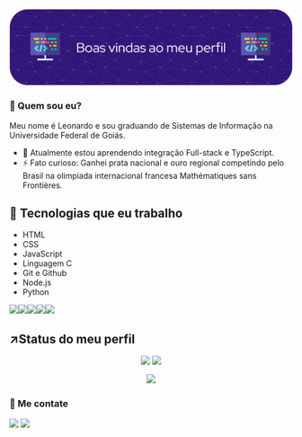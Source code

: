 ![Imagem de boas vindas](./imagemm.png)

  ### 🤔 Quem sou eu?
  Meu nome é Leonardo e sou graduando de Sistemas de Informação na Universidade Federal de Goiás.
- 🌱 Atualmente estou aprendendo integração Full-stack e TypeScript.
- ⚡ Fato curioso: Ganhei prata nacional e ouro regional competindo pelo Brasil na olimpiada internacional francesa Mathématiques sans Frontières.

## 🌟 Tecnologias que eu trabalho
- HTML
- CSS
- JavaScript
- Linguagem C
- Git e Github
- Node.js
- Python

<img src="https://cdn.jsdelivr.net/gh/devicons/devicon@latest/icons/html5/html5-original.svg" width="50px"/><img src="https://cdn.jsdelivr.net/gh/devicons/devicon@latest/icons/css3/css3-original.svg" width="50px"/><img src="https://cdn.jsdelivr.net/gh/devicons/devicon@latest/icons/javascript/javascript-original.svg" width="50px"/><img src="https://cdn.jsdelivr.net/gh/devicons/devicon/icons/c/c-original.svg" width="50px"/><img src="https://cdn.jsdelivr.net/gh/devicons/devicon@latest/icons/python/python-original.svg" width="50px"/>

## ↗️Status do meu perfil

<div align="center">
  <div>
   
![](http://github-profile-summary-cards.vercel.app/api/cards/stats?username=leonardoelimaa&theme=tokyonight)
![](http://github-profile-summary-cards.vercel.app/api/cards/repos-per-language?username=leonardoelimaa&theme=tokyonight)
  </div>
  
![](http://github-profile-summary-cards.vercel.app/api/cards/profile-details?username=leonardoelimaa&theme=tokyonight)
</div>

### 🔎 Me contate

[![](https://img.shields.io/badge/LinkedIn-0077B5?style=for-the-badge&logo=linkedin&logoColor=white)](https://www.linkedin.com/in/leonardoelimaa/)
[![](https://img.shields.io/badge/Instagram-E4405F?style=for-the-badge&logo=instagram&logoColor=white)](https://instagram.com/leonardoelimaa/)

